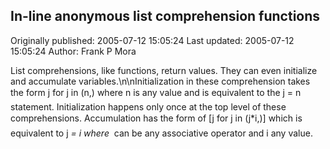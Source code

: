 ## In-line anonymous list comprehension functions 
Originally published: 2005-07-12 15:05:24 
Last updated: 2005-07-12 15:05:24 
Author: Frank P Mora 
 
List comprehensions, like functions, return values. They can even initialize and accumulate variables.\n\nInitialization in these comprehension takes the form j for j in (n,) where n is any value and is equivalent to the j = n statement. Initialization happens only once at the top level of these comprehensions. Accumulation has the form of [j for j in (j*i,)] which is equivalent to j *= i where * can be any associative operator and i any value.